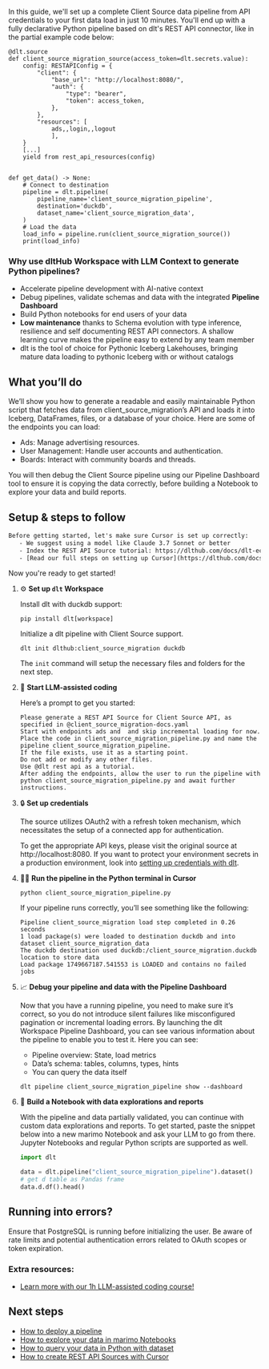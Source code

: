 In this guide, we'll set up a complete Client Source data pipeline from API credentials to your first data load in just 10 minutes. You'll end up with a fully declarative Python pipeline based on dlt's REST API connector, like in the partial example code below:

```python-outcome
@dlt.source
def client_source_migration_source(access_token=dlt.secrets.value):
    config: RESTAPIConfig = {
        "client": {
            "base_url": "http://localhost:8080/",
            "auth": {
                "type": "bearer",
                "token": access_token,
            },
        },
        "resources": [
            ads,,login,,logout
            ],
    }
    [...]
    yield from rest_api_resources(config)


def get_data() -> None:
    # Connect to destination
    pipeline = dlt.pipeline(
        pipeline_name='client_source_migration_pipeline',
        destination='duckdb',
        dataset_name='client_source_migration_data', 
    )
    # Load the data
    load_info = pipeline.run(client_source_migration_source())
    print(load_info) 
```

### Why use dltHub Workspace with LLM Context to generate Python pipelines?

- Accelerate pipeline development with AI-native context
- Debug pipelines, validate schemas and data with the integrated **Pipeline Dashboard**
- Build Python notebooks for end users of your data
- **Low maintenance** thanks to Schema evolution with type inference, resilience and self documenting REST API connectors. A shallow learning curve makes the pipeline easy to extend by any team member
- dlt is the tool of choice for Pythonic Iceberg Lakehouses, bringing mature data loading to pythonic Iceberg with or without catalogs

## What you’ll do

We’ll show you how to generate a readable and easily maintainable Python script that fetches data from client_source_migration’s API and loads it into Iceberg, DataFrames, files, or a database of your choice. Here are some of the endpoints you can load:

- Ads: Manage advertising resources.
- User Management: Handle user accounts and authentication.
- Boards: Interact with community boards and threads.

You will then debug the Client Source pipeline using our Pipeline Dashboard tool to ensure it is copying the data correctly, before building a Notebook to explore your data and build reports.

## Setup & steps to follow

```default
Before getting started, let's make sure Cursor is set up correctly:
   - We suggest using a model like Claude 3.7 Sonnet or better
   - Index the REST API Source tutorial: https://dlthub.com/docs/dlt-ecosystem/verified-sources/rest_api/ and add it to context as **@dlt rest api**
   - [Read our full steps on setting up Cursor](https://dlthub.com/docs/dlt-ecosystem/llm-tooling/cursor-restapi#23-configuring-cursor-with-documentation)
```

Now you're ready to get started!

1. ⚙️ **Set up `dlt` Workspace**
    
    Install dlt with duckdb support:
    ```shell
    pip install dlt[workspace]
    ```

    Initialize a dlt pipeline with Client Source support.
    ```shell
    dlt init dlthub:client_source_migration duckdb
    ```

    The `init` command will setup the necessary files and folders for the next step.
    
2. 🤠 **Start LLM-assisted coding**
    
    Here’s a prompt to get you started:
    
    ```prompt
    Please generate a REST API Source for Client Source API, as specified in @client_source_migration-docs.yaml 
    Start with endpoints ads and  and skip incremental loading for now. 
    Place the code in client_source_migration_pipeline.py and name the pipeline client_source_migration_pipeline. 
    If the file exists, use it as a starting point. 
    Do not add or modify any other files. 
    Use @dlt rest api as a tutorial. 
    After adding the endpoints, allow the user to run the pipeline with python client_source_migration_pipeline.py and await further instructions.
    ```

    
3. 🔒 **Set up credentials** 
    
    The source utilizes OAuth2 with a refresh token mechanism, which necessitates the setup of a connected app for authentication.
    
    To get the appropriate API keys, please visit the original source at http://localhost:8080.
    If you want to protect your environment secrets in a production environment, look into [setting up credentials with dlt](https://dlthub.com/docs/walkthroughs/add_credentials).
    
4. 🏃‍♀️ **Run the pipeline in the Python terminal in Cursor**
    
    ```shell
    python client_source_migration_pipeline.py
    ```
    
    If your pipeline runs correctly, you’ll see something like the following:
    
    ```shell
    Pipeline client_source_migration load step completed in 0.26 seconds
    1 load package(s) were loaded to destination duckdb and into dataset client_source_migration_data
    The duckdb destination used duckdb:/client_source_migration.duckdb location to store data
    Load package 1749667187.541553 is LOADED and contains no failed jobs
    ```
    
5. 📈 **Debug your pipeline and data with the Pipeline Dashboard**

    Now that you have a running pipeline, you need to make sure it’s correct, so you do not introduce silent failures like misconfigured pagination or incremental loading errors. By launching the dlt Workspace Pipeline Dashboard, you can see various information about the pipeline to enable you to test it. Here you can see:
    - Pipeline overview: State, load metrics
    - Data’s schema: tables, columns, types, hints
    - You can query the data itself
    
    ```shell
    dlt pipeline client_source_migration_pipeline show --dashboard
    ```
    
6. 🐍 **Build a Notebook with data explorations and reports**

    With the pipeline and data partially validated, you can continue with custom data explorations and reports. To get started, paste the snippet below into a new marimo Notebook and ask your LLM to go from there. Jupyter Notebooks and regular Python scripts are supported as well.

    
    ```python
    import dlt

   data = dlt.pipeline("client_source_migration_pipeline").dataset()
   # get d table as Pandas frame
   data.d.df().head()
    ```

## Running into errors?

Ensure that PostgreSQL is running before initializing the user. Be aware of rate limits and potential authentication errors related to OAuth scopes or token expiration.

### Extra resources:

- [Learn more with our 1h LLM-assisted coding course!](https://www.youtube.com/watch?v=GGid70rnJuM)

## Next steps

- [How to deploy a pipeline](https://dlthub.com/docs/walkthroughs/deploy-a-pipeline)
- [How to explore your data in marimo Notebooks](https://dlthub.com/docs/general-usage/dataset-access/marimo)
- [How to query your data in Python with dataset](https://dlthub.com/docs/general-usage/dataset-access/dataset)
- [How to create REST API Sources with Cursor](https://dlthub.com/docs/dlt-ecosystem/llm-tooling/cursor-restapi)